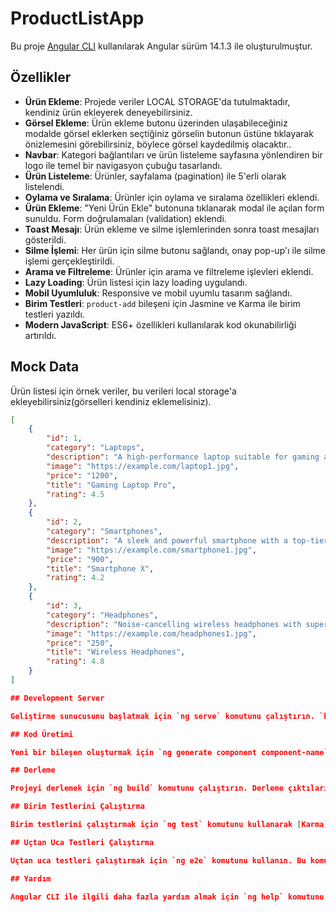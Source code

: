 # ProductListApp

Bu proje [Angular CLI](https://github.com/angular/angular-cli) kullanılarak Angular sürüm 14.1.3 ile oluşturulmuştur.

## Özellikler
- **Ürün Ekleme**: Projede veriler LOCAL STORAGE'da tutulmaktadır, kendiniz ürün ekleyerek deneyebilirsiniz.
- **Görsel Ekleme**: Ürün ekleme butonu üzerinden ulaşabileceğiniz modalde görsel eklerken seçtiğiniz görselin butonun üstüne tıklayarak önizlemesini görebilirsiniz, böylece görsel kaydedilmiş olacaktır..
- **Navbar**: Kategori bağlantıları ve ürün listeleme sayfasına yönlendiren bir logo ile temel bir navigasyon çubuğu tasarlandı.
- **Ürün Listeleme**: Ürünler, sayfalama (pagination) ile 5'erli olarak listelendi.
- **Oylama ve Sıralama**: Ürünler için oylama ve sıralama özellikleri eklendi.
- **Ürün Ekleme**: "Yeni Ürün Ekle" butonuna tıklanarak modal ile açılan form sunuldu. Form doğrulamaları (validation) eklendi.
- **Toast Mesajı**: Ürün ekleme ve silme işlemlerinden sonra toast mesajları gösterildi.
- **Silme İşlemi**: Her ürün için silme butonu sağlandı, onay pop-up'ı ile silme işlemi gerçekleştirildi.
- **Arama ve Filtreleme**: Ürünler için arama ve filtreleme işlevleri eklendi.
- **Lazy Loading**: Ürün listesi için lazy loading uygulandı.
- **Mobil Uyumluluk**: Responsive ve mobil uyumlu tasarım sağlandı.
- **Birim Testleri**: `product-add` bileşeni için Jasmine ve Karma ile birim testleri yazıldı.
- **Modern JavaScript**: ES6+ özellikleri kullanılarak kod okunabilirliği artırıldı.

## Mock Data

Ürün listesi için örnek veriler, bu verileri local storage'a ekleyebilirsiniz(görselleri kendiniz eklemelisiniz).

```json
[
    {
        "id": 1,
        "category": "Laptops",
        "description": "A high-performance laptop suitable for gaming and professional work.",
        "image": "https://example.com/laptop1.jpg",
        "price": "1200",
        "title": "Gaming Laptop Pro",
        "rating": 4.5
    },
    {
        "id": 2,
        "category": "Smartphones",
        "description": "A sleek and powerful smartphone with a top-tier camera.",
        "image": "https://example.com/smartphone1.jpg",
        "price": "900",
        "title": "Smartphone X",
        "rating": 4.2
    },
    {
        "id": 3,
        "category": "Headphones",
        "description": "Noise-cancelling wireless headphones with superior sound quality.",
        "image": "https://example.com/headphones1.jpg",
        "price": "250",
        "title": "Wireless Headphones",
        "rating": 4.8
    }
]

## Development Server

Geliştirme sunucusunu başlatmak için `ng serve` komutunu çalıştırın. `http://localhost:4200/` adresine gidin. Uygulama, kaynak dosyalarında yapılan değişiklikler sonrası otomatik olarak yeniden yüklenecektir.

## Kod Üretimi

Yeni bir bileşen oluşturmak için `ng generate component component-name` komutunu çalıştırın. Ayrıca `ng generate directive|pipe|service|class|guard|interface|enum|module` komutlarını da kullanabilirsiniz.

## Derleme

Projeyi derlemek için `ng build` komutunu çalıştırın. Derleme çıktıları `dist/` dizininde saklanacaktır.

## Birim Testlerini Çalıştırma

Birim testlerini çalıştırmak için `ng test` komutunu kullanarak [Karma](https://karma-runner.github.io) aracılığıyla testleri yürütebilirsiniz.

## Uçtan Uca Testleri Çalıştırma

Uçtan uca testleri çalıştırmak için `ng e2e` komutunu kullanın. Bu komutu çalıştırmadan önce uçtan uca test yeteneklerini sağlayan bir paketi eklemeniz gerekmektedir.

## Yardım

Angular CLI ile ilgili daha fazla yardım almak için `ng help` komutunu çalıştırabilir veya [Angular CLI Genel Bakış ve Komut Referansı](https://angular.io/cli) sayfasını inceleyebilirsiniz.
